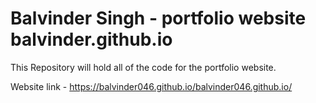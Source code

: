 # Balvinder Singh - portfolio website balvinder.github.io

This Repository will hold all of the code for the portfolio website.

Website link - https://balvinder046.github.io/balvinder046.github.io/
